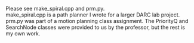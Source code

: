 Please see make_spiral.cpp and prm.py.  
make_spiral.cpp is a path planner I wrote for a larger DARC lab project.  
prm.py was part of a motion planning class assignment. The PriorityQ and SearchNode classes were provided to us by the professor, but the rest is my own work.
